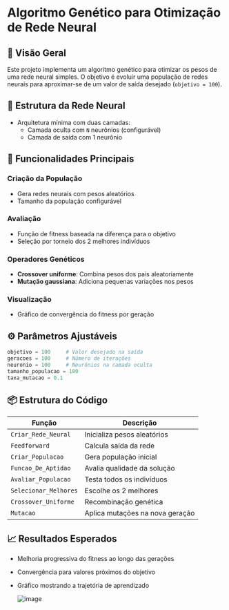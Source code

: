 # Algoritmo Genético para Otimização de Rede Neural

## 📌 Visão Geral
Este projeto implementa um algoritmo genético para otimizar os pesos de uma rede neural simples. O objetivo é evoluir uma população de redes neurais para aproximar-se de um valor de saída desejado (`objetivo = 100`).

## 🧠 Estrutura da Rede Neural
- Arquitetura mínima com duas camadas:
  - Camada oculta com `N` neurônios (configurável)
  - Camada de saída com 1 neurônio

## 🔧 Funcionalidades Principais
### Criação da População
- Gera redes neurais com pesos aleatórios
- Tamanho da população configurável

### Avaliação
- Função de fitness baseada na diferença para o objetivo
- Seleção por torneio dos 2 melhores indivíduos

### Operadores Genéticos
- **Crossover uniforme**: Combina pesos dos pais aleatoriamente
- **Mutação gaussiana**: Adiciona pequenas variações nos pesos

### Visualização
- Gráfico de convergência do fitness por geração

## ⚙️ Parâmetros Ajustáveis
```python
objetivo = 100     # Valor desejado na saída
geracoes = 100     # Número de iterações
neuronio = 100     # Neurônios na camada oculta
tamanho_populacao = 100
taxa_mutacao = 0.1
```

## 📦 Estrutura do Código

| Função                | Descrição                                  |
|-----------------------|-------------------------------------------|
| `Criar_Rede_Neural`   | Inicializa pesos aleatórios               |
| `Feedforward`         | Calcula saída da rede                    |
| `Criar_Populacao`     | Gera população inicial                   |
| `Funcao_De_Aptidao`   | Avalia qualidade da solução              |
| `Avaliar_Populacao`   | Testa todos os indivíduos                |
| `Selecionar_Melhores` | Escolhe os 2 melhores                    |
| `Crossover_Uniforme`  | Recombinação genética                    |
| `Mutacao`            | Aplica mutações na nova geração          |

## 📈 Resultados Esperados

- Melhoria progressiva do fitness ao longo das gerações
- Convergência para valores próximos do objetivo
- Gráfico mostrando a trajetória de aprendizado

  ![image](https://github.com/user-attachments/assets/d7577d2a-42af-49e6-8d53-d3e3080d6922)

